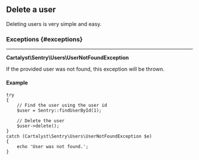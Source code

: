 ## Delete a user

Deleting users is very simple and easy.

### Exceptions {#exceptions}

---

**Cartalyst\Sentry\Users\UserNotFoundException**

If the provided user was not found, this exception will be thrown.

#### Example

	try
	{
		// Find the user using the user id
		$user = Sentry::findUserById(1);

		// Delete the user
		$user->delete();
	}
	catch (Cartalyst\Sentry\Users\UserNotFoundException $e)
	{
		echo 'User was not found.';
	}
